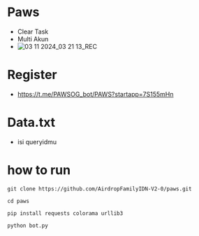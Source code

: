 # Paws
- Clear Task
- Multi Akun
- ![03 11 2024_03 21 13_REC](https://github.com/user-attachments/assets/659ef5d2-544c-49de-8bbe-f577a30f29f0)

# Register
- https://t.me/PAWSOG_bot/PAWS?startapp=7S155mHn

# Data.txt
- isi queryidmu

# how to run
```
git clone https://github.com/AirdropFamilyIDN-V2-0/paws.git
```
```
cd paws
```
```
pip install requests colorama urllib3
```
```
python bot.py
```
